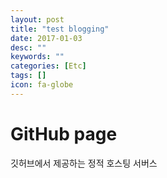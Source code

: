 ```yaml
---
layout: post
title: "test blogging"
date: 2017-01-03
desc: ""
keywords: ""
categories: [Etc]
tags: []
icon: fa-globe
---
```


# GitHub page깃허브에서 제공하는 정적 호스팅 서버스
